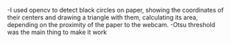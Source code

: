 -I used opencv to detect black circles on paper, showing the coordinates of their centers and drawing a triangle with them, calculating its area, depending on the proximity of the paper to the webcam.
-Otsu threshold was the main thing to make it work
